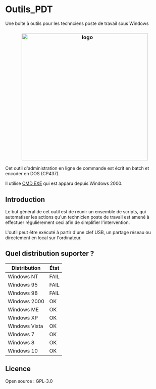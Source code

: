 # Outils_PDT
Une boîte à outils pour les technciens poste de travail sous Windows
<h3 align="center"><img src="https://i.imgur.com/fyvUFse.png" alt="logo" height="400px"></h3>

Cet outil d'administration en ligne de commande est écrit en batch et encoder en DOS (CP437).
<p>Il utilise <a href=https://fr.wikipedia.org/wiki/Cmd> CMD.EXE</a> qui est apparu depuis Windows 2000.</p>

## Introduction
Le but général de cet outil est de réunir un ensemble de scripts, qui automatiser les actions qu'un technicien poste de travail est amené à effectuer régulièrement ceci afin de simplifier l'intervention.

L'outil peut être exécuté à partir d'une clef USB, un partage réseau ou directement en local sur l'ordinateur.

## Quel distribution suporter ?

| Distribution |    État    |
| ------------ | ------------- |
| Windows NT   | FAIL |
| Windows 95   | FAIL |
| Windows 98   | FAIL |
| Windows 2000 |  OK  |
| Windows ME   |  OK  |
| Windows XP   |  OK  |
| Windows Vista|  OK  |
| Windows 7    |  OK  |
| Windows 8    |  OK  |
| Windows 10   |  OK  |

## Licence
Open source : GPL-3.0

